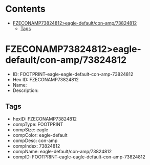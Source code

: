 



Contents
========

* [FZECONAMP73824812>eagle-default/con-amp/73824812](#fzeconamp73824812eagle-defaultcon-amp73824812)
	* [Tags](#tags)

# FZECONAMP73824812>eagle-default/con-amp/73824812

- ID: FOOTPRINT-eagle-eagle-default-con-amp-73824812
- Hex ID: FZECONAMP73824812
- Name: 
- Description: 

## Tags

- hexID: FZECONAMP73824812
- oompType: FOOTPRINT
- oompSize: eagle
- oompColor: eagle-default
- oompDesc: con-amp
- oompIndex: 73824812
- oompName: eagle-default/con-amp/73824812
- oompID: FOOTPRINT-eagle-eagle-default-con-amp-73824812
